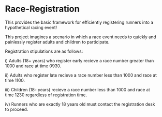 # Race-Registration
This provides the basic framework for efficiently registering runners into a hypothetical racing event!

This project imagines a scenario in which a race event needs to quickly and painlessly register adults and children to participate.

Registration stipulations are as follows:

i) Adults (18+ years) who register early recieve a race number greater than 1000 and race at time 0930.

ii) Adults who register late recieve a race number less than 1000 and race at time 1100.

iii) Children (18- years) recieve a race number less than 1000 and race at time 1230 regardless of registration time.

iv) Runners who are exactly 18 years old must contact the registration desk to proceed.
